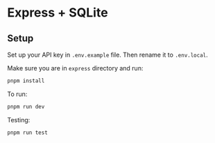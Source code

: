 # Express + SQLite

## Setup

Set up your API key in `.env.example` file. Then rename it to `.env.local`.

Make sure you are in `express` directory and run:

```bash
pnpm install
```

To run:

```bash
pnpm run dev
```

Testing:
```bash
pnpm run test
```
